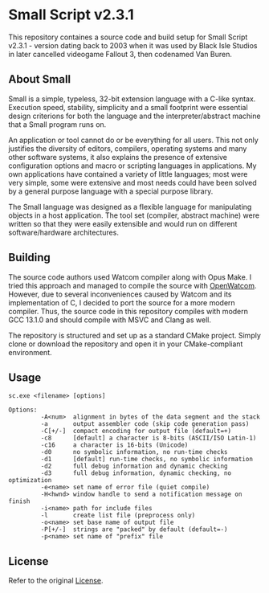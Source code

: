 # Small Script v2.3.1
This repository containes a source code and build setup for Small Script v2.3.1 - version dating back to 2003 when it was used by Black Isle Studios in later cancelled videogame Fallout 3, then codenamed Van Buren.
## About Small
Small is a simple, typeless, 32-bit extension language with a C-like syntax. Execution speed, stability, simplicity and a small footprint were essential design criterions for both the language and the interpreter/abstract machine that a Small program runs on.

An application or tool cannot do or be everything for all users. This not only justifies the diversity of editors, compilers, operating systems and many other software systems, it also explains the presence of extensive configuration options and macro or scripting languages in applications. My own applications have contained a variety of little languages; most were very simple, some were extensive and most needs could have been solved by a general purpose language with a special purpose library.

The Small language was designed as a flexible language for manipulating objects in a host application. The tool set (compiler, abstract machine) were written so that they were easily extensible and would run on different software/hardware architectures.

## Building
The source code authors used Watcom compiler along with Opus Make. I tried this approach and managed to compile the source with [OpenWatcom](https://github.com/open-watcom/open-watcom-v2). However, due to several inconveniences caused by Watcom and its implementation of C, I decided to port the source for a more modern compiler. Thus, the source code in this repository compiles with modern GCC 13.1.0 and should compile with MSVC and Clang as well.

The repository is structured and set up as a standard CMake project. Simply clone or download the repository and open it in your CMake-compliant environment.

## Usage
```
sc.exe <filename> [options]

Options:
         -A<num>  alignment in bytes of the data segment and the stack
         -a       output assembler code (skip code generation pass)
         -C[+/-]  compact encoding for output file (default=+)
         -c8      [default] a character is 8-bits (ASCII/ISO Latin-1)
         -c16     a character is 16-bits (Unicode)
         -d0      no symbolic information, no run-time checks
         -d1      [default] run-time checks, no symbolic information
         -d2      full debug information and dynamic checking
         -d3      full debug information, dynamic checking, no optimization
         -e<name> set name of error file (quiet compile)
         -H<hwnd> window handle to send a notification message on finish
         -i<name> path for include files
         -l       create list file (preprocess only)
         -o<name> set base name of output file
         -P[+/-]  strings are "packed" by default (default=-)
         -p<name> set name of "prefix" file
```
## License
Refer to the original [License](https://github.com/AdamLacko/small-script/blob/main/LICENSE).
